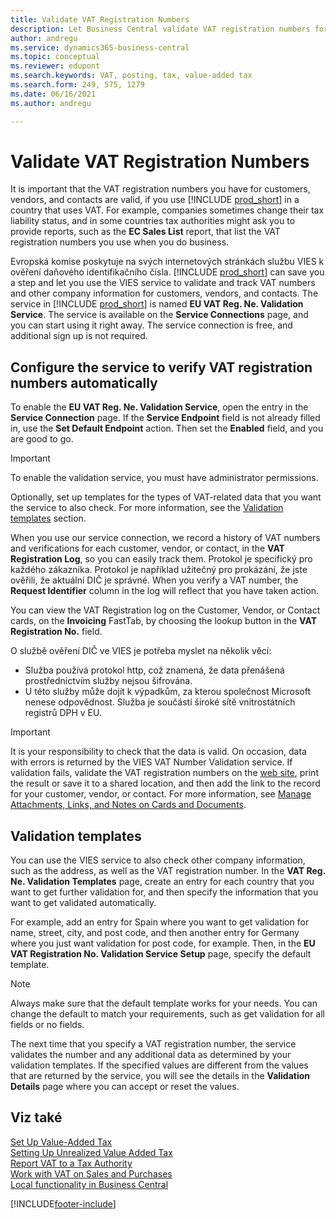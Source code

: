 ```yaml
---
title: Validate VAT Registration Numbers
description: Let Business Central validate VAT registration numbers for your contacts, customers, and vendors, based on EU VIES VAT Number Validation service.
author: andregu
ms.service: dynamics365-business-central
ms.topic: conceptual
ms.reviewer: edupont
ms.search.keywords: VAT, posting, tax, value-added tax
ms.search.form: 249, 575, 1279
ms.date: 06/16/2021
ms.author: andregu

---
```


# Validate VAT Registration Numbers

It is important that the VAT registration numbers you have for customers, vendors, and contacts are valid, if you use [!INCLUDE [prod_short](includes/prod_short.md)] in a country that uses VAT. For example, companies sometimes change their tax liability status, and in some countries tax authorities might ask you to provide reports, such as the **EC Sales List** report, that list the VAT registration numbers you use when you do business.

Evropská komise poskytuje na svých internetových stránkách službu VIES k ověření daňového identifikačního čísla. [!INCLUDE [prod_short](includes/prod_short.md)] can save you a step and let you use the VIES service to validate and track VAT numbers and other company information for customers, vendors, and contacts. The service in [!INCLUDE [prod_short](includes/prod_short.md)] is named **EU VAT Reg. Ne.  Validation Service**. The service is available on the **Service Connections** page, and you can start using it right away. The service connection is free, and additional sign up is not required.

## Configure the service to verify VAT registration numbers automatically

To enable the **EU VAT Reg. Ne.  Validation Service**, open the entry in the **Service Connection** page. If the **Service Endpoint** field is not already filled in, use the **Set Default Endpoint** action. Then set the **Enabled** field, and you are good to go.

> [!IMPORTANT]
> To enable the validation service, you must have administrator permissions.

Optionally, set up templates for the types of VAT-related data that you want the service to also check. For more information, see the [Validation templates](#validation-templates) section.

When you use our service connection, we record a history of VAT numbers and verifications for each customer, vendor, or contact, in the **VAT Registration Log**, so you can easily track them. Protokol je specifický pro každého zákazníka. Protokol je například užitečný pro prokázání, že jste ověřili, že aktuální DIČ je správné. When you verify a VAT number, the **Request Identifier** column in the log will reflect that you have taken action.

You can view the VAT Registration log on the Customer, Vendor, or Contact cards, on the **Invoicing** FastTab, by choosing the lookup button in the **VAT Registration No.** field.

O službě ověření DIČ ve VIES je potřeba myslet na několik věcí:

* Služba používá protokol http, což znamená, že data přenášená prostřednictvím služby nejsou šifrována.
* U této služby může dojít k výpadkům, za kterou společnost Microsoft nenese odpovědnost. Služba je součástí široké sítě vnitrostátních registrů DPH v EU.

> [!IMPORTANT]
> It is your responsibility to check that the data is valid. On occasion, data with errors is returned by the VIES VAT Number Validation service. If validation fails, validate the VAT registration numbers on the [web site](https://ec.europa.eu/taxation_customs/vies/), print the result or save it to a shared location, and then add the link to the record for your customer, vendor, or contact. For more information, see [Manage Attachments, Links, and Notes on Cards and Documents](ui-how-add-link-to-record.md).

## Validation templates

You can use the VIES service to also check other company information, such as the address, as well as the VAT registration number. In the **VAT Reg. Ne.  Validation Templates** page, create an entry for each country that you want to get further validation for, and then specify the information that you want to get validated automatically.

For example, add an entry for Spain where you want to get validation for name, street, city, and post code, and then another entry for Germany where you just want validation for post code, for example. Then, in the **EU VAT Registration No. Validation Service Setup** page, specify the default template.

> [!NOTE]
> Always make sure that the default template works for your needs. You can change the default to match your requirements, such as get validation for all fields or no fields.

The next time that you specify a VAT registration number, the service validates the number and any additional data as determined by your validation templates. If the specified values are different from the values that are returned by the service, you will see the details in the **Validation Details** page where you can accept or reset the values.

## Viz také

[Set Up Value-Added Tax](finance-setup-vat.md)  
[Setting Up Unrealized Value Added Tax](finance-setup-unrealized-vat.md)  
[Report VAT to a Tax Authority](finance-how-report-vat.md)  
[Work with VAT on Sales and Purchases](finance-work-with-vat.md)  
[Local functionality in Business Central](about-localization.md)


[!INCLUDE[footer-include](includes/footer-banner.md)]
